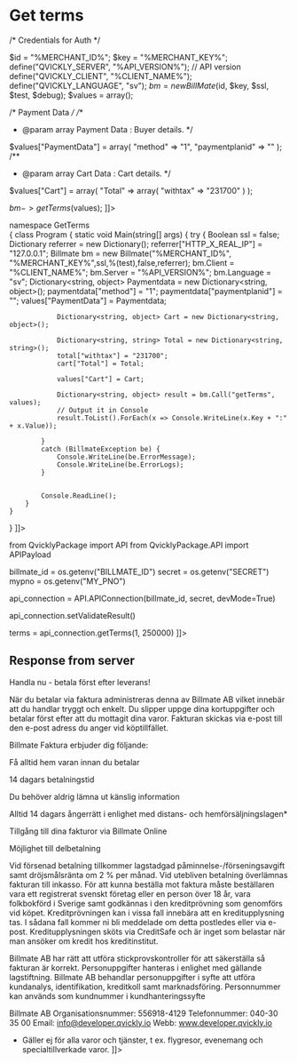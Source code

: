 # Get terms

<tabs>
  <tab title="%code-php5%">
<code-block lang="PHP">
<![CDATA[
<?php
$test = true;
$ssl = true;
$debug = false;

/* Credentials for Auth */

$id = "%MERCHANT_ID%";
$key = "%MERCHANT_KEY%";
define("QVICKLY_SERVER", "%API_VERSION%"); // API version
define("QVICKLY_CLIENT", "%CLIENT_NAME%");
define("QVICKLY_LANGUAGE", "sv");
$bm = new BillMate($id, $key, $ssl, $test, $debug);
$values = array();

/* Payment Data */
/**
* @param array Payment Data : Buyer details.
  */

$values["PaymentData"] = array(
    "method" => "1",
    "paymentplanid" => ""
);
/**
* @param array Cart Data : Cart details.
  */

$values["Cart"] = array(
    "Total" => array(
        "withtax" => "231700"
    )
);

$bm->getTerms($values);
]]>
</code-block>
  </tab>


  <tab title="%code-php8%">
<code-block lang="PHP">
<![CDATA[
// Work in progress
]]>
</code-block>
  </tab>


  <tab title="%code-csharp%">
<code-block lang="c#">
<![CDATA[
using System;
using System.Collections.Generic;
using System.Linq;
using System.Text;
using BillmateAPI;

namespace GetTerms  
{
    class Program
    {
        static void Main(string[] args)
        {
            try
            {
                Boolean ssl = false;
                Dictionary referrer = new Dictionary();
                referrer["HTTP_X_REAL_IP"] = "127.0.0.1";
                Billmate bm = new Billmate("%MERCHANT_ID%", "%MERCHANT_KEY%",ssl,%(test),false,referrer);
                bm.Client = "%CLIENT_NAME%";
                bm.Server = "%API_VERSION%";
                bm.Language = "sv";
                Dictionary<string, object> Paymentdata = new Dictionary<string, object>();
                paymentdata["method"] = "1";
                paymentdata["paymentplanid"] = "";
                values["PaymentData"] = Paymentdata;

                Dictionary<string, object> Cart = new Dictionary<string, object>();

                Dictionary<string, string> Total = new Dictionary<string, string>();
                total["withtax"] = "231700";
                cart["Total"] = Total;

                values["Cart"] = Cart;

                Dictionary<string, object> result = bm.Call("getTerms", values);
                // Output it in Console
                result.ToList().ForEach(x => Console.WriteLine(x.Key + ":" + x.Value));

            }
            catch (BillmateException be) {
                Console.WriteLine(be.ErrorMessage);
                Console.WriteLine(be.ErrorLogs);
            }


            Console.ReadLine();
        }
    }
}
]]>
</code-block>
  </tab>


  <tab title="%code-python%">
<code-block lang="Python">
<![CDATA[
import json
import os

from QvicklyPackage import API
from QvicklyPackage.API import APIPayload

billmate_id = os.getenv("BILLMATE_ID")
secret = os.getenv("SECRET")
mypno = os.getenv("MY_PNO")

api_connection = API.APIConnection(billmate_id, secret, devMode=True)

api_connection.setValidateResult()

terms = api_connection.getTerms(1, 250000)
]]>
</code-block>
  </tab>
</tabs>

## Response from server
<code-block lang="text">
<![CDATA[
Köpvillkor


Handla nu - betala först efter leverans!

När du betalar via faktura administreras denna av Billmate AB vilket innebär att du handlar tryggt och enkelt. Du slipper uppge dina kortuppgifter och betalar först efter att du mottagit dina varor. Fakturan skickas via e-post till den e-post adress du anger vid köptillfället.

Billmate Faktura erbjuder dig följande:

Få alltid hem varan innan du betalar


14 dagars betalningstid


Du behöver aldrig lämna ut känslig information


Alltid 14 dagars ångerrätt i enlighet med distans- och hemförsäljningslagen*


Tillgång till dina fakturor via Billmate Online


Möjlighet till delbetalning

Vid försenad betalning tillkommer lagstadgad påminnelse-/förseningsavgift samt dröjsmålsränta om 2 % per månad. Vid utebliven betalning överlämnas fakturan till inkasso. För att kunna beställa mot faktura måste beställaren vara ett registrerat svenskt företag eller en person över 18 år, vara folkbokförd i Sverige samt godkännas i den kreditprövning som genomförs vid köpet. Kreditprövningen kan i vissa fall innebära att en kreditupplysning tas. I sådana fall kommer ni bli meddelade om detta postledes eller via e-post. Kreditupplysningen sköts via CreditSafe och är inget som belastar när man ansöker om kredit hos kreditinstitut.

Billmate AB har rätt att utföra stickprovskontroller för att säkerställa så fakturan är korrekt.
Personuppgifter hanteras i enlighet med gällande lagstiftning. Billmate AB behandlar personuppgifter i syfte att utföra kundanalys, identifikation, kreditkoll samt marknadsföring. Personnummer kan används som kundnummer i kundhanteringssyfte


Billmate AB
Organisationsnummer: 556918-4129
Telefonnummer: 040-30 35 00
Email: info@developer.qvickly.io
Webb: www.developer.qvickly.io

* Gäller ej för alla varor och tjänster, t ex. flygresor, evenemang och specialtillverkade varor.
]]>
</code-block>